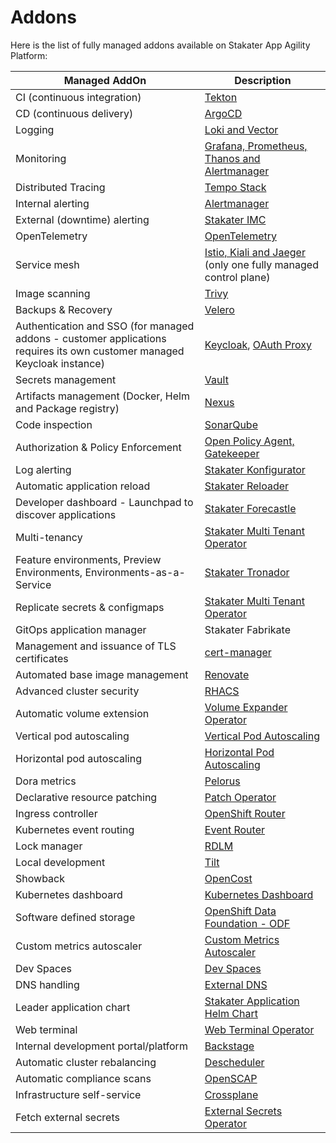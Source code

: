 # Addons

Here is the list of fully managed addons available on Stakater App Agility Platform:

Managed AddOn | Description
--- | ---
CI (continuous integration) | [Tekton](./tekton/overview.md)
CD (continuous delivery) | [ArgoCD](./argocd/overview.md)
Logging | [Loki and Vector](./logging-stack/overview.md)
Monitoring | [Grafana, Prometheus, Thanos and Alertmanager](./monitoring-stack/overview.md)
Distributed Tracing | [Tempo Stack](./tracing/overview.md)
Internal alerting | [Alertmanager](./monitoring-stack/overview.md)
External (downtime) alerting | [Stakater IMC](https://github.com/stakater/IngressMonitorController)
OpenTelemetry | [OpenTelemetry](./opentelemetry/overview.md)
Service mesh | [Istio, Kiali and Jaeger](./service-mesh/overview.md) (only one fully managed control plane)
Image scanning | [Trivy](https://github.com/aquasecurity/trivy)
Backups & Recovery | [Velero](./velero/overview.md)
Authentication and SSO (for managed addons - customer applications requires its own customer managed Keycloak instance) | [Keycloak](https://access.redhat.com/documentation/en-us/red_hat_single_sign-on/7.6), [OAuth Proxy](https://github.com/oauth2-proxy/oauth2-proxy)
Secrets management | [Vault](./vault/overview.md)
Artifacts management (Docker, Helm and Package registry) | [Nexus](./nexus/overview.md)
Code inspection | [SonarQube](./sonarqube/overview.md)
Authorization & Policy Enforcement | [Open Policy Agent, Gatekeeper](./gatekeeper/overview.md)
Log alerting | [Stakater Konfigurator](./konfigurator/overview.md)
Automatic application reload | [Stakater Reloader](./reloader/overview.md)
Developer dashboard - Launchpad to discover applications | [Stakater Forecastle](./forecastle/overview.md)
Multi-tenancy | [Stakater Multi Tenant Operator](./mto/overview.md)
Feature environments, Preview Environments, Environments-as-a-Service | [Stakater Tronador](https://docs.stakater.com/tronador/#)
Replicate secrets & configmaps | [Stakater Multi Tenant Operator](./mto/overview.md)
GitOps application manager | Stakater Fabrikate
Management and issuance of TLS certificates | [cert-manager](./cert-manager/overview.md)
Automated base image management | [Renovate](./renovate/overview.md)
Advanced cluster security | [RHACS](./rhacs/overview.md)
Automatic volume extension | [Volume Expander Operator](./volume-expander-operator/overview.md)
Vertical pod autoscaling | [Vertical Pod Autoscaling](./vertical-pod-autoscaler/overview.md)
Horizontal pod autoscaling | [Horizontal Pod Autoscaling](./horizontal-pod-autoscaler/overview.md)
Dora metrics | [Pelorus](./pelorus/overview.md)
Declarative resource patching | [Patch Operator](./patch-operator/overview.md)
Ingress controller | [OpenShift Router](./ingress-controller/overview.md)
Kubernetes event routing | [Event Router](./event-router/overview.md)
Lock manager | [RDLM](./rdlm/overview.md)
Local development | [Tilt](./tilt/overview.md)
Showback | [OpenCost](./opencost/overview.md)
Kubernetes dashboard | [Kubernetes Dashboard](./kubernetes-dashboard/overview.md)
Software defined storage | [OpenShift Data Foundation - ODF](./odf/overview.md)
Custom metrics autoscaler | [Custom Metrics Autoscaler](./custom-metrics-autoscaler/overview.md)
Dev Spaces | [Dev Spaces](./devspaces/overview.md)
DNS handling | [External DNS](./external-dns/overview.md)
Leader application chart | [Stakater Application Helm Chart](./helm-leader-chart/overview.md)
Web terminal | [Web Terminal Operator](./web-terminal-operator/overview.md)
Internal development portal/platform | [Backstage](./backstage/overview.md)
Automatic cluster rebalancing | [Descheduler](./descheduler/overview.md)
Automatic compliance scans | [OpenSCAP](./compliance-operator/overview.md)
Infrastructure self-service | [Crossplane](./crossplane/overview.md)
Fetch external secrets | [External Secrets Operator](./external-secrets-operator/overview.md)
